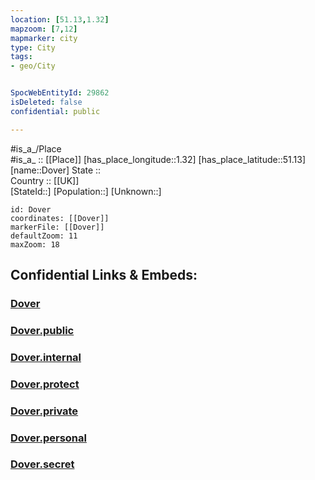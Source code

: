 ```yaml
---
location: [51.13,1.32] 
mapzoom: [7,12] 
mapmarker: city 
type: City
tags:
- geo/City


SpocWebEntityId: 29862
isDeleted: false
confidential: public

---
```

#is_a_/Place  
#is_a_ :: [[Place]] 
[has_place_longitude::1.32] 
[has_place_latitude::51.13] 
[name::Dover] 
State ::  
Country :: [[UK]]  
[StateId::] 
[Population::] 
[Unknown::] 


```leaflet
id: Dover
coordinates: [[Dover]] 
markerFile: [[Dover]] 
defaultZoom: 11 
maxZoom: 18
```


## Confidential Links & Embeds: 

### [Dover](/_Standards/Earth/Continent/Europe/Europe~North/UK/England/Regions~England/South_East_England/Kent/cities~Kent/Dover/cities~Dover/Dover.md) 

### [Dover.public](/_public/Earth/Continent/Europe/Europe~North/UK/England/Regions~England/South_East_England/Kent/cities~Kent/Dover/cities~Dover/Dover.public.md) 

### [Dover.internal](/_internal/Earth/Continent/Europe/Europe~North/UK/England/Regions~England/South_East_England/Kent/cities~Kent/Dover/cities~Dover/Dover.internal.md) 

### [Dover.protect](/_protect/Earth/Continent/Europe/Europe~North/UK/England/Regions~England/South_East_England/Kent/cities~Kent/Dover/cities~Dover/Dover.protect.md) 

### [Dover.private](/_private/Earth/Continent/Europe/Europe~North/UK/England/Regions~England/South_East_England/Kent/cities~Kent/Dover/cities~Dover/Dover.private.md) 

### [Dover.personal](/_personal/Earth/Continent/Europe/Europe~North/UK/England/Regions~England/South_East_England/Kent/cities~Kent/Dover/cities~Dover/Dover.personal.md) 

### [Dover.secret](/_secret/Earth/Continent/Europe/Europe~North/UK/England/Regions~England/South_East_England/Kent/cities~Kent/Dover/cities~Dover/Dover.secret.md)

